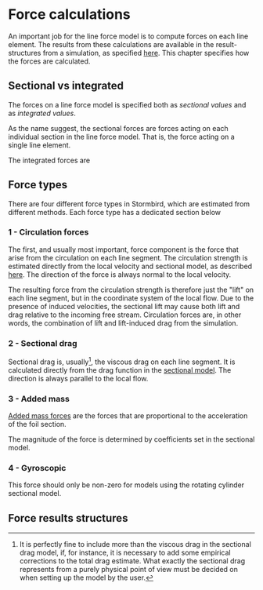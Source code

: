 # Force calculations

An important job for the line force model is to compute forces on each line element. The results from these calculations are available in the result-structures from a simulation, as specified [here](./results.md). This chapter specifies how the forces are calculated. 

## Sectional vs integrated
The forces on a line force model is specified both as *sectional values* and as *integrated values*. 

As the name suggest, the sectional forces are forces acting on each individual section in the line force model. That is, the force acting on a single line element.

The integrated forces are

## Force types
There are four different force types in Stormbird, which are estimated from different methods. Each force type has a dedicated section below

### 1 - Circulation forces
The first, and usually most important, force component is the force that arise from the circulation on each line segment. The circulation strength is estimated directly from the local velocity and sectional model, as described [here](./circulation_strength.md). The direction of the force is always normal to the local velocity.

The resulting force from the circulation strength is therefore just the "lift" on each line segment, but in the coordinate system of the local flow. Due to the presence of induced velocities, the sectional lift may cause both lift and drag relative to the incoming free stream. Circulation forces are, in other words, the combination of lift and lift-induced drag from the simulation.

### 2 - Sectional drag

Sectional drag is, usually[^sectional_drag_note], the viscous drag on each line segment. It is calculated directly from the drag function in the [sectional model](../sectional_models/sectional_models_intro.md). The direction is always parallel to the local flow.

[^sectional_drag_note]: It is perfectly fine to include more than the viscous drag in the sectional drag model, if, for instance, it is necessary to add some empirical corrections to the total drag estimate. What exactly the sectional drag represents from a purely physical point of view must be decided on when setting up the model by the user. 

### 3 - Added mass

[Added mass forces](https://en.wikipedia.org/wiki/Added_mass) are the forces that are proportional to the acceleration of the foil section. 

The magnitude of the force is determined by coefficients set in the sectional model. 

### 4 - Gyroscopic

This force should only be non-zero for models using the rotating cylinder sectional model.

## Force results structures
